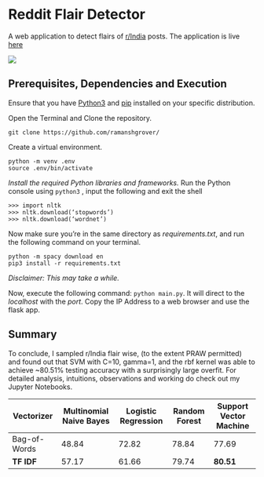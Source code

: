 # Reddit Flair Detector
 A web application to detect flairs of [r/India](https://reddit.com/r/India/) posts. The application is live [here](https://redd-it-flair-detector.herokuapp.com/)
 
 ![](Demo.gif)

## Prerequisites, Dependencies and Execution
Ensure that you have  [Python3](https://www.python.org/downloads/)  and  [pip](https://pip.pypa.io/en/stable/installing/#installing-with-get-pip-py)  installed on your specific distribution.

Open the Terminal and Clone the repository.
```
git clone https://github.com/ramanshgrover/
```
Create a virtual environment.
```
python -m venv .env
source .env/bin/activate
```
*Install the required Python libraries and frameworks.*
Run the Python console using `python3` , input the following and exit the shell
```
>>> import nltk
>>> nltk.download(‘stopwords’)
>>> nltk.download(‘wordnet’)
```
Now make sure you’re in the same directory as _requirements.txt_, and run the following command on your terminal.
```
python -m spacy download en 
pip3 install -r requirements.txt
``` 
*Disclaimer:* _This may take a while._

Now, execute the following command: `python main.py`. It will direct to the _localhost_ with the _port_. Copy the IP Address to a web browser and use the flask app.

## Summary
To conclude, I sampled r/India flair wise, (to the extent PRAW permitted) and found out that SVM with C=10, gamma=1, and the rbf kernel was able to achieve ~80.51% testing accuracy with a surprisingly large overfit. For detailed analysis, intuitions, observations and working do check out my Jupyter Notebooks.

|   Vectorizer  |    Multinomial Naive Bayes     |    Logistic Regression   | Random Forest | **Support Vector Machine** |
| ------------- | ------------------------------ | ------------------------ | ------------- | -------------------------- |
| Bag-of-Words  |               48.84            |            72.82         |     78.84     |            77.69           |
|  **TF IDF**   |               57.17            |            61.66         |     79.74     |          **80.51**         |
